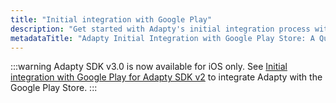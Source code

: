```yaml
---
title: "Initial integration with Google Play"
description: "Get started with Adapty's initial integration process with the Googple Play Store, ensuring seamless connectivity and enabling access to Adapty's powerful features for optimizing user engagement. Explore step-by-step instructions for integrating your mobile app with Adapty and start leveraging its capabilities today"
metadataTitle: "Adapty Initial Integration with Google Play Store: A Quick Guide"
---
```


:::warning
Adapty SDK v3.0 is now available for iOS only. See [Initial integration with Google Play for Adapty SDK v2](initial-android) to integrate Adapty with the Google Play Store.
:::